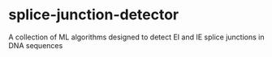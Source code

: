 # splice-junction-detector
A collection of ML algorithms designed to detect EI and IE splice junctions in DNA sequences

